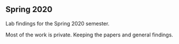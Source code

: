 ## Spring 2020

Lab findings for the Spring 2020 semester. 

Most of the work is private. Keeping the papers and general findings.

